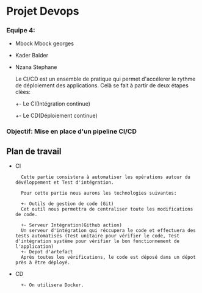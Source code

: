 # Projet Devops

### Equipe 4: 
- Mbock Mbock georges
- Kader Balder
- Nzana Stephane




    Le CI/CD est un ensemble de pratique qui permet d'accélerer le rythme de déploiement des applications. Celà se fait à partir de deux étapes clées: 
     
     +- Le CI(Intégration continue)

     +- Le CD(Déploiement continue)


### Objectif: Mise en place d'un pipeline CI/CD

                                        
## Plan de travail

- CI 


        Cette partie consistera à automatiser les opérations autour du dévéloppement et Test d'intégration.   

        Pour cette partie nous aurons les technologies suivantes:

        +- Outils de gestion de code (Git)
        Cet outil nous permettra de centraliser toute les modifications de code.

        +- Serveur Intégration(Github action)
        Un serveur d'intégration qui réccupera le code et effectuera des tests automatisés (Test unitaire pour vérifier le code, Test d'intégration système pour vérifier le bon fonctionnement de l'application)
        +- Depot d'artefact
        Après toutes les vérifications, le code est déposé dans un dépot près à être déployé.

- CD

        +- On utilisera Docker.





